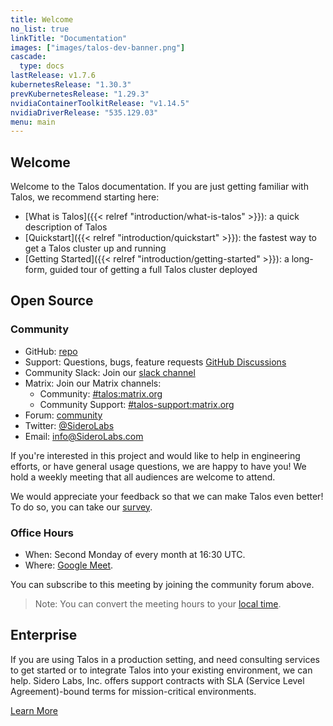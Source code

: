 ```yaml
---
title: Welcome
no_list: true
linkTitle: "Documentation"
images: ["images/talos-dev-banner.png"]
cascade:
  type: docs
lastRelease: v1.7.6
kubernetesRelease: "1.30.3"
prevKubernetesRelease: "1.29.3"
nvidiaContainerToolkitRelease: "v1.14.5"
nvidiaDriverRelease: "535.129.03"
menu: main
---
```


## Welcome

Welcome to the Talos documentation.
If you are just getting familiar with Talos, we recommend starting here:

- [What is Talos]({{< relref "introduction/what-is-talos" >}}): a quick description of Talos
- [Quickstart]({{< relref "introduction/quickstart" >}}): the fastest way to get a Talos cluster up and running
- [Getting Started]({{< relref "introduction/getting-started" >}}): a long-form, guided tour of getting a full Talos cluster deployed

## Open Source

### Community

- GitHub: [repo](https://github.com/siderolabs/talos)
- Support: Questions, bugs, feature requests [GitHub Discussions](https://github.com/siderolabs/talos/discussions)
- Community Slack: Join our [slack channel](https://slack.dev.talos-systems.io)
- Matrix: Join our Matrix channels:
  - Community: [#talos:matrix.org](https://matrix.to/#/#talos:matrix.org)
  - Community Support: [#talos-support:matrix.org](https://matrix.to/#/#talos-support:matrix.org)
- Forum: [community](https://groups.google.com/a/siderolabs.com/forum/#!forum/community)
- Twitter: [@SideroLabs](https://twitter.com/talossystems)
- Email: [info@SideroLabs.com](mailto:info@SideroLabs.com)

If you're interested in this project and would like to help in engineering efforts, or have general usage questions, we are happy to have you!
We hold a weekly meeting that all audiences are welcome to attend.

We would appreciate your feedback so that we can make Talos even better!
To do so, you can take our [survey](https://docs.google.com/forms/d/1TUna5YTYGCKot68Y9YN_CLobY6z9JzLVCq1G7DoyNjA/edit).

### Office Hours

- When: Second Monday of every month at 16:30 UTC.
- Where: [Google Meet](https://meet.google.com/ivb-kjfm-jfc).

You can subscribe to this meeting by joining the community forum above.

> Note: You can convert the meeting hours to your [local time](https://everytimezone.com/s/599e61d6).

## Enterprise

If you are using Talos in a production setting, and need consulting services to get started or to integrate Talos into your existing environment, we can help.
Sidero Labs, Inc. offers support contracts with SLA (Service Level Agreement)-bound terms for mission-critical environments.

[Learn More](https://www.siderolabs.com/support/)
